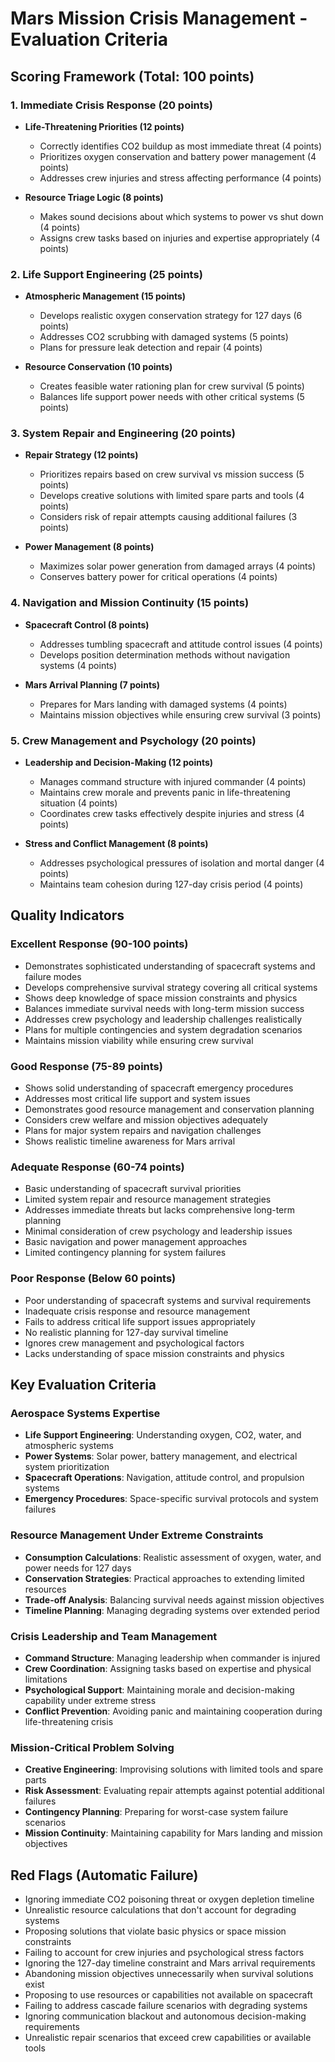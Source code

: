 # Mars Mission Crisis Management - Evaluation Criteria

## Scoring Framework (Total: 100 points)

### 1. Immediate Crisis Response (20 points)
- **Life-Threatening Priorities (12 points)**
  - Correctly identifies CO2 buildup as most immediate threat (4 points)
  - Prioritizes oxygen conservation and battery power management (4 points)
  - Addresses crew injuries and stress affecting performance (4 points)

- **Resource Triage Logic (8 points)**
  - Makes sound decisions about which systems to power vs shut down (4 points)
  - Assigns crew tasks based on injuries and expertise appropriately (4 points)

### 2. Life Support Engineering (25 points)
- **Atmospheric Management (15 points)**
  - Develops realistic oxygen conservation strategy for 127 days (6 points)
  - Addresses CO2 scrubbing with damaged systems (5 points)
  - Plans for pressure leak detection and repair (4 points)

- **Resource Conservation (10 points)**
  - Creates feasible water rationing plan for crew survival (5 points)
  - Balances life support power needs with other critical systems (5 points)

### 3. System Repair and Engineering (20 points)
- **Repair Strategy (12 points)**
  - Prioritizes repairs based on crew survival vs mission success (5 points)
  - Develops creative solutions with limited spare parts and tools (4 points)
  - Considers risk of repair attempts causing additional failures (3 points)

- **Power Management (8 points)**
  - Maximizes solar power generation from damaged arrays (4 points)
  - Conserves battery power for critical operations (4 points)

### 4. Navigation and Mission Continuity (15 points)
- **Spacecraft Control (8 points)**
  - Addresses tumbling spacecraft and attitude control issues (4 points)
  - Develops position determination methods without navigation systems (4 points)

- **Mars Arrival Planning (7 points)**
  - Prepares for Mars landing with damaged systems (4 points)
  - Maintains mission objectives while ensuring crew survival (3 points)

### 5. Crew Management and Psychology (20 points)
- **Leadership and Decision-Making (12 points)**
  - Manages command structure with injured commander (4 points)
  - Maintains crew morale and prevents panic in life-threatening situation (4 points)
  - Coordinates crew tasks effectively despite injuries and stress (4 points)

- **Stress and Conflict Management (8 points)**
  - Addresses psychological pressures of isolation and mortal danger (4 points)
  - Maintains team cohesion during 127-day crisis period (4 points)

## Quality Indicators

### Excellent Response (90-100 points)
- Demonstrates sophisticated understanding of spacecraft systems and failure modes
- Develops comprehensive survival strategy covering all critical systems
- Shows deep knowledge of space mission constraints and physics
- Balances immediate survival needs with long-term mission success
- Addresses crew psychology and leadership challenges realistically
- Plans for multiple contingencies and system degradation scenarios
- Maintains mission viability while ensuring crew survival

### Good Response (75-89 points)
- Shows solid understanding of spacecraft emergency procedures
- Addresses most critical life support and system issues
- Demonstrates good resource management and conservation planning
- Considers crew welfare and mission objectives adequately
- Plans for major system repairs and navigation challenges
- Shows realistic timeline awareness for Mars arrival

### Adequate Response (60-74 points)
- Basic understanding of spacecraft survival priorities
- Limited system repair and resource management strategies
- Addresses immediate threats but lacks comprehensive long-term planning
- Minimal consideration of crew psychology and leadership issues
- Basic navigation and power management approaches
- Limited contingency planning for system failures

### Poor Response (Below 60 points)
- Poor understanding of spacecraft systems and survival requirements
- Inadequate crisis response and resource management
- Fails to address critical life support issues appropriately
- No realistic planning for 127-day survival timeline
- Ignores crew management and psychological factors
- Lacks understanding of space mission constraints and physics

## Key Evaluation Criteria

### Aerospace Systems Expertise
- **Life Support Engineering**: Understanding oxygen, CO2, water, and atmospheric systems
- **Power Systems**: Solar power, battery management, and electrical system prioritization
- **Spacecraft Operations**: Navigation, attitude control, and propulsion systems
- **Emergency Procedures**: Space-specific survival protocols and system failures

### Resource Management Under Extreme Constraints
- **Consumption Calculations**: Realistic assessment of oxygen, water, and power needs for 127 days
- **Conservation Strategies**: Practical approaches to extending limited resources
- **Trade-off Analysis**: Balancing survival needs against mission objectives
- **Timeline Planning**: Managing degrading systems over extended period

### Crisis Leadership and Team Management
- **Command Structure**: Managing leadership when commander is injured
- **Crew Coordination**: Assigning tasks based on expertise and physical limitations
- **Psychological Support**: Maintaining morale and decision-making capability under extreme stress
- **Conflict Prevention**: Avoiding panic and maintaining cooperation during life-threatening crisis

### Mission-Critical Problem Solving
- **Creative Engineering**: Improvising solutions with limited tools and spare parts
- **Risk Assessment**: Evaluating repair attempts against potential additional failures
- **Contingency Planning**: Preparing for worst-case system failure scenarios
- **Mission Continuity**: Maintaining capability for Mars landing and mission objectives

## Red Flags (Automatic Failure)
- Ignoring immediate CO2 poisoning threat or oxygen depletion timeline
- Unrealistic resource calculations that don't account for degrading systems
- Proposing solutions that violate basic physics or space mission constraints
- Failing to account for crew injuries and psychological stress factors
- Ignoring the 127-day timeline constraint and Mars arrival requirements
- Abandoning mission objectives unnecessarily when survival solutions exist
- Proposing to use resources or capabilities not available on spacecraft
- Failing to address cascade failure scenarios with degrading systems
- Ignoring communication blackout and autonomous decision-making requirements
- Unrealistic repair scenarios that exceed crew capabilities or available tools